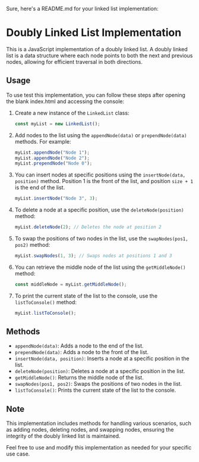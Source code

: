 Sure, here's a README.md for your linked list implementation:

# Doubly Linked List Implementation

This is a JavaScript implementation of a doubly linked list. A doubly linked list is a data structure where each node points to both the next and previous nodes, allowing for efficient traversal in both directions.

## Usage

To use test this implementation, you can follow these steps after opening the blank index.html and accessing the console:

1. Create a new instance of the `LinkedList` class:

   ```javascript
   const myList = new LinkedList();
   ```

2. Add nodes to the list using the `appendNode(data)` or `prependNode(data)` methods. For example:

   ```javascript
   myList.appendNode("Node 1");
   myList.appendNode("Node 2");
   myList.prependNode("Node 0");
   ```

3. You can insert nodes at specific positions using the `insertNode(data, position)` method. Position 1 is the front of the list, and position `size + 1` is the end of the list.

   ```javascript
   myList.insertNode("Node 3", 3);
   ```

4. To delete a node at a specific position, use the `deleteNode(position)` method:

   ```javascript
   myList.deleteNode(2); // Deletes the node at position 2
   ```

5. To swap the positions of two nodes in the list, use the `swapNodes(pos1, pos2)` method:

   ```javascript
   myList.swapNodes(1, 3); // Swaps nodes at positions 1 and 3
   ```

6. You can retrieve the middle node of the list using the `getMiddleNode()` method:

   ```javascript
   const middleNode = myList.getMiddleNode();
   ```

7. To print the current state of the list to the console, use the `listToConsole()` method:

   ```javascript
   myList.listToConsole();
   ```

## Methods

- `appendNode(data)`: Adds a node to the end of the list.
- `prependNode(data)`: Adds a node to the front of the list.
- `insertNode(data, position)`: Inserts a node at a specific position in the list.
- `deleteNode(position)`: Deletes a node at a specific position in the list.
- `getMiddleNode()`: Returns the middle node of the list.
- `swapNodes(pos1, pos2)`: Swaps the positions of two nodes in the list.
- `listToConsole()`: Prints the current state of the list to the console.

## Note

This implementation includes methods for handling various scenarios, such as adding nodes, deleting nodes, and swapping nodes, ensuring the integrity of the doubly linked list is maintained.

Feel free to use and modify this implementation as needed for your specific use case.
